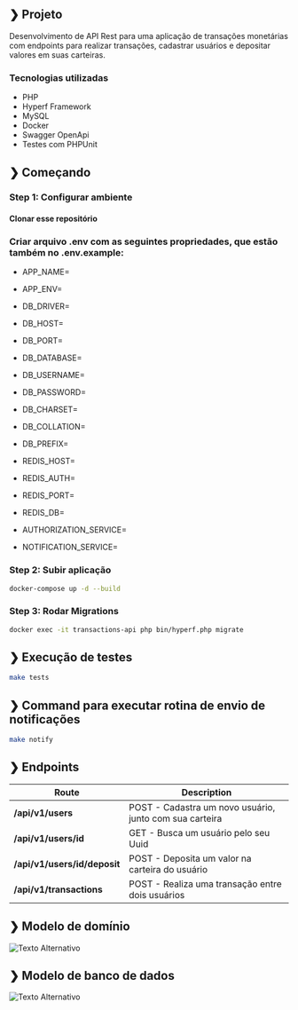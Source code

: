 ## ❯ Projeto

Desenvolvimento de API Rest para uma aplicação de transações monetárias com endpoints para realizar transações, cadastrar usuários e depositar valores em suas carteiras.

### Tecnologias utilizadas

- PHP
- Hyperf Framework
- MySQL
- Docker
- Swagger OpenApi
- Testes com PHPUnit

## ❯ Começando

### Step 1: Configurar ambiente

#### Clonar esse repositório

### Criar arquivo .env com as seguintes propriedades, que estão também no .env.example:

- APP_NAME=
- APP_ENV=

- DB_DRIVER=
- DB_HOST=
- DB_PORT=
- DB_DATABASE=
- DB_USERNAME=
- DB_PASSWORD=
- DB_CHARSET=
- DB_COLLATION=
- DB_PREFIX=

- REDIS_HOST=
- REDIS_AUTH=
- REDIS_PORT=
- REDIS_DB=

- AUTHORIZATION_SERVICE=
- NOTIFICATION_SERVICE=

### Step 2: Subir aplicação

```bash
docker-compose up -d --build
```

### Step 3: Rodar Migrations

```bash
docker exec -it transactions-api php bin/hyperf.php migrate
```

## ❯ Execução de testes
```bash
make tests
```

## ❯ Command para executar rotina de envio de notificações
```bash
make notify
```

## ❯ Endpoints

| Route                | Description                                                        |
| -------------------- | ------------------------------------------------------------------ |
| **/api/v1/users**    | POST - Cadastra um novo usuário, junto com sua carteira            |
| **/api/v1/users/id** | GET - Busca um usuário pelo seu Uuid                               |
| **/api/v1/users/id/deposit** | POST - Deposita um valor na carteira do usuário            |
| **/api/v1/transactions** | POST - Realiza uma transação entre dois usuários               |

## ❯ Modelo de domínio

![Texto Alternativo](https://cdn.discordapp.com/attachments/454717769892626455/1206508854096039986/image.png?ex=65dc43ee&is=65c9ceee&hm=ca4b7f4602196c3fc29bba96d3646ac9b4e01a67d431fbe2f561e6edf3d462da&)

## ❯ Modelo de banco de dados

![Texto Alternativo](https://cdn.discordapp.com/attachments/454717769892626455/1206500749316595772/image.png?ex=65dc3c62&is=65c9c762&hm=a928351f83909fed6fd469307f1e6cbd9685b4ed9b35f2c029c90799bf531fb9&)